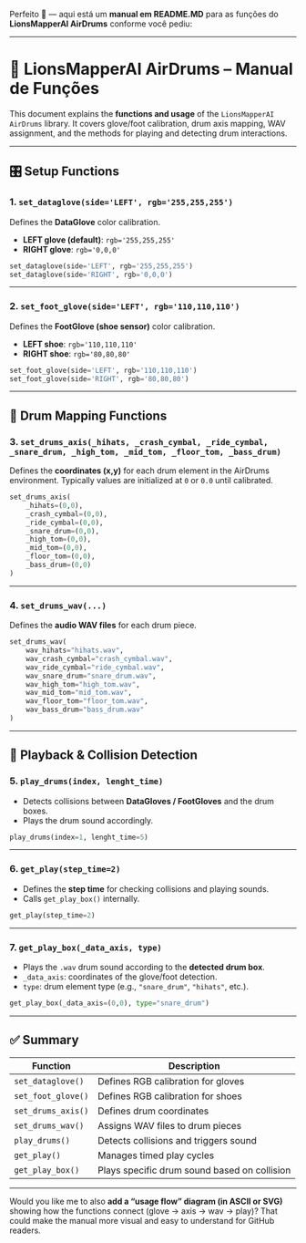 Perfeito 🚀 — aqui está um **manual em README.MD** para as funções do **LionsMapperAI AirDrums** conforme você pediu:

---

# 📖 LionsMapperAI AirDrums – Manual de Funções

This document explains the **functions and usage** of the `LionsMapperAI AirDrums` library.
It covers glove/foot calibration, drum axis mapping, WAV assignment, and the methods for playing and detecting drum interactions.

---

## 🎛️ Setup Functions

### 1. `set_dataglove(side='LEFT', rgb='255,255,255')`

Defines the **DataGlove** color calibration.

* **LEFT glove (default)**: `rgb='255,255,255'`
* **RIGHT glove**: `rgb='0,0,0'`

```python
set_dataglove(side='LEFT', rgb='255,255,255')
set_dataglove(side='RIGHT', rgb='0,0,0')
```

---

### 2. `set_foot_glove(side='LEFT', rgb='110,110,110')`

Defines the **FootGlove (shoe sensor)** color calibration.

* **LEFT shoe**: `rgb='110,110,110'`
* **RIGHT shoe**: `rgb='80,80,80'`

```python
set_foot_glove(side='LEFT', rgb='110,110,110')
set_foot_glove(side='RIGHT', rgb='80,80,80')
```

---

## 🥁 Drum Mapping Functions

### 3. `set_drums_axis(_hihats, _crash_cymbal, _ride_cymbal, _snare_drum, _high_tom, _mid_tom, _floor_tom, _bass_drum)`

Defines the **coordinates (x,y)** for each drum element in the AirDrums environment.
Typically values are initialized at `0` or `0.0` until calibrated.

```python
set_drums_axis(
    _hihats=(0,0),
    _crash_cymbal=(0,0),
    _ride_cymbal=(0,0),
    _snare_drum=(0,0),
    _high_tom=(0,0),
    _mid_tom=(0,0),
    _floor_tom=(0,0),
    _bass_drum=(0,0)
)
```

---

### 4. `set_drums_wav(...)`

Defines the **audio WAV files** for each drum piece.

```python
set_drums_wav(
    wav_hihats="hihats.wav",
    wav_crash_cymbal="crash_cymbal.wav",
    wav_ride_cymbal="ride_cymbal.wav",
    wav_snare_drum="snare_drum.wav",
    wav_high_tom="high_tom.wav",
    wav_mid_tom="mid_tom.wav",
    wav_floor_tom="floor_tom.wav",
    wav_bass_drum="bass_drum.wav"
)
```

---

## 🎵 Playback & Collision Detection

### 5. `play_drums(index, lenght_time)`

* Detects collisions between **DataGloves / FootGloves** and the drum boxes.
* Plays the drum sound accordingly.

```python
play_drums(index=1, lenght_time=5)
```

---

### 6. `get_play(step_time=2)`

* Defines the **step time** for checking collisions and playing sounds.
* Calls `get_play_box()` internally.

```python
get_play(step_time=2)
```

---

### 7. `get_play_box(_data_axis, type)`

* Plays the `.wav` drum sound according to the **detected drum box**.
* `_data_axis`: coordinates of the glove/foot detection.
* `type`: drum element type (e.g., `"snare_drum"`, `"hihats"`, etc.).

```python
get_play_box(_data_axis=(0,0), type="snare_drum")
```

---

## ✅ Summary

| Function           | Description                                  |
| ------------------ | -------------------------------------------- |
| `set_dataglove()`  | Defines RGB calibration for gloves           |
| `set_foot_glove()` | Defines RGB calibration for shoes            |
| `set_drums_axis()` | Defines drum coordinates                     |
| `set_drums_wav()`  | Assigns WAV files to drum pieces             |
| `play_drums()`     | Detects collisions and triggers sound        |
| `get_play()`       | Manages timed play cycles                    |
| `get_play_box()`   | Plays specific drum sound based on collision |

---

Would you like me to also **add a “usage flow” diagram (in ASCII or SVG)** showing how the functions connect (glove → axis → wav → play)? That could make the manual more visual and easy to understand for GitHub readers.
